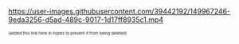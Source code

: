 https://user-images.githubusercontent.com/39442192/149967246-9eda3256-d5ad-489c-9017-1d17ff8935c1.mp4

<sub><sub><sub> (added this link here in hopes to prevent it from being deleted) </sub></sub></sub>
